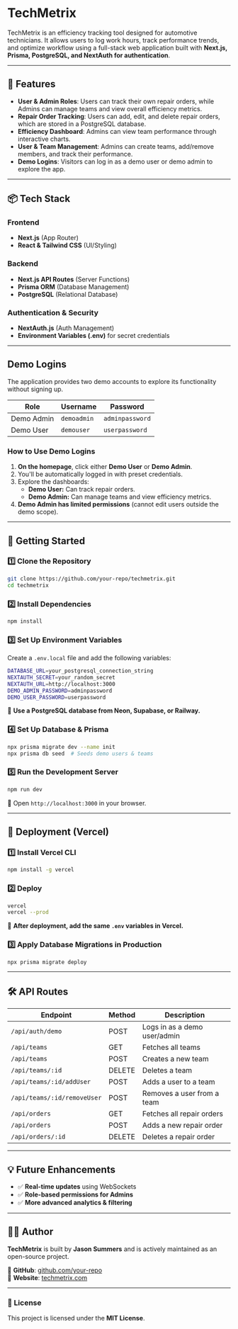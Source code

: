 # TechMetrix

TechMetrix is an efficiency tracking tool designed for automotive technicians. It allows users to log work hours, track performance trends, and optimize workflow using a full-stack web application built with **Next.js, Prisma, PostgreSQL, and NextAuth for authentication**.

---

## 🚀 Features

- **User & Admin Roles**: Users can track their own repair orders, while Admins can manage teams and view overall efficiency metrics.
- **Repair Order Tracking**: Users can add, edit, and delete repair orders, which are stored in a PostgreSQL database.
- **Efficiency Dashboard**: Admins can view team performance through interactive charts.
- **User & Team Management**: Admins can create teams, add/remove members, and track their performance.
- **Demo Logins**: Visitors can log in as a demo user or demo admin to explore the app.

---

## 📦 Tech Stack

### **Frontend**

- **Next.js** (App Router)
- **React & Tailwind CSS** (UI/Styling)

### **Backend**

- **Next.js API Routes** (Server Functions)
- **Prisma ORM** (Database Management)
- **PostgreSQL** (Relational Database)

### **Authentication & Security**

- **NextAuth.js** (Auth Management)
- **Environment Variables (.env)** for secret credentials

---

## Demo Logins

The application provides two demo accounts to explore its functionality without signing up.

| Role       | Username    | Password        |
| ---------- | ----------- | --------------- |
| Demo Admin | `demoadmin` | `adminpassword` |
| Demo User  | `demouser`  | `userpassword`  |

### **How to Use Demo Logins**

1. **On the homepage**, click either **Demo User** or **Demo Admin**.
2. You'll be automatically logged in with preset credentials.
3. Explore the dashboards:
   - **Demo User:** Can track repair orders.
   - **Demo Admin:** Can manage teams and view efficiency metrics.
4. **Demo Admin has limited permissions** (cannot edit users outside the demo scope).

---

## 🚀 Getting Started

### **1️⃣ Clone the Repository**

```sh
git clone https://github.com/your-repo/techmetrix.git
cd techmetrix
```

### **2️⃣ Install Dependencies**

```sh
npm install
```

### **3️⃣ Set Up Environment Variables**

Create a `.env.local` file and add the following variables:

```sh
DATABASE_URL=your_postgresql_connection_string
NEXTAUTH_SECRET=your_random_secret
NEXTAUTH_URL=http://localhost:3000
DEMO_ADMIN_PASSWORD=adminpassword
DEMO_USER_PASSWORD=userpassword
```

🔹 **Use a PostgreSQL database from Neon, Supabase, or Railway.**

### **4️⃣ Set Up Database & Prisma**

```sh
npx prisma migrate dev --name init
npx prisma db seed  # Seeds demo users & teams
```

### **5️⃣ Run the Development Server**

```sh
npm run dev
```

📌 Open `http://localhost:3000` in your browser.

---

## 🚀 Deployment (Vercel)

### **1️⃣ Install Vercel CLI**

```sh
npm install -g vercel
```

### **2️⃣ Deploy**

```sh
vercel
vercel --prod
```

🔹 **After deployment, add the same `.env` variables in Vercel.**

### **3️⃣ Apply Database Migrations in Production**

```sh
npx prisma migrate deploy
```

---

## 🛠️ API Routes

| Endpoint                    | Method | Description                  |
| --------------------------- | ------ | ---------------------------- |
| `/api/auth/demo`            | POST   | Logs in as a demo user/admin |
| `/api/teams`                | GET    | Fetches all teams            |
| `/api/teams`                | POST   | Creates a new team           |
| `/api/teams/:id`            | DELETE | Deletes a team               |
| `/api/teams/:id/addUser`    | POST   | Adds a user to a team        |
| `/api/teams/:id/removeUser` | POST   | Removes a user from a team   |
| `/api/orders`               | GET    | Fetches all repair orders    |
| `/api/orders`               | POST   | Adds a new repair order      |
| `/api/orders/:id`           | DELETE | Deletes a repair order       |

---

## 💡 Future Enhancements

- ✅ **Real-time updates** using WebSockets
- ✅ **Role-based permissions for Admins**
- ✅ **More advanced analytics & filtering**

---

## 👨‍💻 Author

**TechMetrix** is built by **Jason Summers** and is actively maintained as an open-source project.

📌 **GitHub**: [github.com/your-repo](https://github.com/jwsummers/techmetrix)  
📌 **Website**: [techmetrix.com](https://techmetrix.vercel.app/)

---

### **📜 License**

This project is licensed under the **MIT License**.
